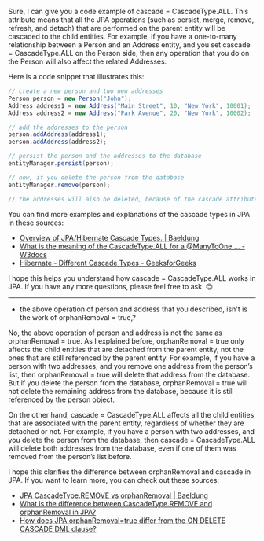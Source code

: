 Sure, I can give you a code example of cascade = CascadeType.ALL. This attribute means that all the JPA operations (such as persist, merge, remove, refresh, and detach) that are performed on the parent entity will be cascaded to the child entities. For example, if you have a one-to-many relationship between a Person and an Address entity, and you set cascade = CascadeType.ALL on the Person side, then any operation that you do on the Person will also affect the related Addresses.

Here is a code snippet that illustrates this:

```java
// create a new person and two new addresses
Person person = new Person("John");
Address address1 = new Address("Main Street", 10, "New York", 10001);
Address address2 = new Address("Park Avenue", 20, "New York", 10002);

// add the addresses to the person
person.addAddress(address1);
person.addAddress(address2);

// persist the person and the addresses to the database
entityManager.persist(person);

// now, if you delete the person from the database
entityManager.remove(person);

// the addresses will also be deleted, because of the cascade attribute
```

You can find more examples and explanations of the cascade types in JPA in these sources:

- [Overview of JPA/Hibernate Cascade Types. | Baeldung](https://www.baeldung.com/jpa-cascade-types)
- [What is the meaning of the CascadeType.ALL for a @ManyToOne … - W3docs](https://www.w3docs.com/snippets/java/what-is-the-meaning-of-the-cascadetype-all-for-a-manytoone-jpa-association.html)
- [Hibernate - Different Cascade Types - GeeksforGeeks](https://www.geeksforgeeks.org/hibernate-different-cascade-types/)

I hope this helps you understand how cascade = CascadeType.ALL works in JPA. If you have any more questions, please feel free to ask. 😊

-------

- the above operation of person and address that you described, isn't is the work of orphanRemoval = true,?

No, the above operation of person and address is not the same as orphanRemoval = true. As I explained before, orphanRemoval = true only affects the child entities that are detached from the parent entity, not the ones that are still referenced by the parent entity. For example, if you have a person with two addresses, and you remove one address from the person’s list, then orphanRemoval = true will delete that address from the database. But if you delete the person from the database, orphanRemoval = true will not delete the remaining address from the database, because it is still referenced by the person object.

On the other hand, cascade = CascadeType.ALL affects all the child entities that are associated with the parent entity, regardless of whether they are detached or not. For example, if you have a person with two addresses, and you delete the person from the database, then cascade = CascadeType.ALL will delete both addresses from the database, even if one of them was removed from the person’s list before.

I hope this clarifies the difference between orphanRemoval and cascade in JPA. If you want to learn more, you can check out these sources:

- [JPA CascadeType.REMOVE vs orphanRemoval | Baeldung](https://www.baeldung.com/jpa-cascade-remove-vs-orphanremoval)
- [What is the difference between CascadeType.REMOVE and orphanRemoval in JPA?](https://www.iditect.com/faq/java/what-is-the-difference-between-cascadetyperemove-and-orphanremoval-in-jpa.html)
- [How does JPA orphanRemoval=true differ from the ON DELETE CASCADE DML clause?](https://atechdaily.com/forum/post/Difference-between-JPA-CascadeTypeREMOVE-vs-orphanRemoval)
